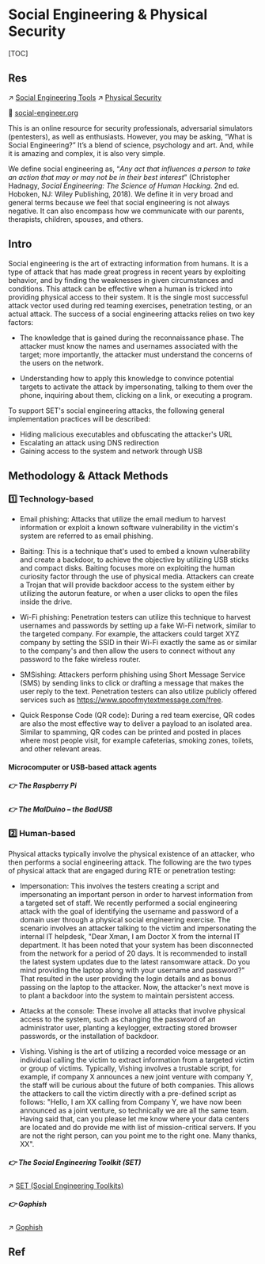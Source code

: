 # Social Engineering & Physical Security

[TOC]



## Res
↗ [Social Engineering Tools](../../☠️%20Kill%20Chain/🤔%20Pen-testing%20Tools/Social%20Engineering%20Tools/Social%20Engineering%20Tools.md)
↗ [Physical Security](../../Physical%20Security/Physical%20Security.md)

🔗 [social-engineer.org](https://www.social-engineer.org)

This is an online resource for security professionals, adversarial simulators (pentesters), as well as enthusiasts. However, you may be asking, “What is Social Engineering?” It’s a blend of science, psychology and art. And, while it is amazing and complex, it is also very simple.

We define social engineering as,  “*Any act that influences a person to take an action that may or may not be in their best interest*” (Christopher Hadnagy, *Social Engineering: The Science of Human Hacking*. 2nd ed. Hoboken, NJ: Wiley Publishing, 2018). We define it in very broad and general terms because we feel that social engineering is not always negative. It can also encompass how we communicate with our parents, therapists, children, spouses, and others.



## Intro
Social engineering is the art of extracting information from humans. It is a type of attack that has made great progress in recent years by exploiting behavior, and by finding the weaknesses in given circumstances and conditions. This attack can be effective when a human is tricked into providing physical access to their system. It is the single most successful attack vector used during red teaming exercises, penetration testing, or an actual attack. The success of a social engineering attacks relies on two key factors:
- The knowledge that is gained during the reconnaissance phase. The attacker must know the names and usernames associated with the target; more importantly, the attacker must understand the concerns of the users on the network.

- Understanding how to apply this knowledge to convince potential targets to activate the attack by impersonating, talking to them over the phone, inquiring about them, clicking on a link, or executing a program. 

To support SET's social engineering attacks, the following general implementation practices will be described:
- Hiding malicious executables and obfuscating the attacker's URL
- Escalating an attack using DNS redirection  
- Gaining access to the system and network through USB


## Methodology & Attack Methods
### 1️⃣ Technology-based
- Email phishing: Attacks that utilize the email medium to harvest information or exploit a known software vulnerability in the victim's system are referred to as email phishing.

- Baiting: This is a technique that's used to embed a known vulnerability and create a backdoor, to achieve the objective by utilizing USB sticks and compact disks. Baiting focuses more on exploiting the human curiosity factor through the use of physical media. Attackers can create a Trojan that will provide backdoor access to the system either by utilizing the autorun feature, or when a user clicks to open the files inside the drive.

- Wi-Fi phishing: Penetration testers can utilize this technique to harvest usernames and passwords by setting up a fake Wi-Fi network, similar to the targeted company. For example, the attackers could target XYZ company by setting the SSID in their Wi-Fi exactly the same as or similar to the company's and then allow the users to connect without any password to the fake wireless router.

- SMSishing: Attackers perform phishing using Short Message Service (SMS) by sending links to click or drafting a message that makes the user reply to the text. Penetration testers can also utilize publicly offered services such as https://www.spoofmytextmessage.com/free.

- Quick Response Code (QR code): During a red team exercise, QR codes are also the most effective way to deliver a payload to an isolated area. Similar to spamming, QR codes can be printed and posted in places where most people visit, for example cafeterias, smoking zones, toilets, and other relevant areas.


#### Microcomputer or USB-based attack agents
##### 👉 The Raspberry Pi


##### 👉 The MalDuino – the BadUSB


### 2️⃣ Human-based
Physical attacks typically involve the physical existence of an attacker, who then performs a social engineering attack. The following are the two types of physical attack that are engaged during RTE or penetration testing:

- Impersonation: This involves the testers creating a script and impersonating an important person in order to harvest information from a targeted set of staff. We recently performed a social engineering attack with the goal of identifying the username and password of a domain user through a physical social engineering exercise. The scenario involves an attacker talking to the victim and impersonating the internal IT helpdesk, "Dear Xman, I am Doctor X from the internal IT department. It has been noted that your system has been disconnected from the network for a period of 20 days. It is recommended to install the latest system updates due to the latest ransomware attack. Do you mind providing the laptop along with your username and password?" That resulted in the user providing the login details and as bonus passing on the laptop to the attacker. Now, the attacker's next move is to plant a backdoor into the system to maintain persistent access.  

- Attacks at the console: These involve all attacks that involve physical access to the system, such as changing the password of an administrator user, planting a keylogger, extracting stored browser passwords, or the installation of backdoor.

- Vishing. Vishing is the art of utilizing a recorded voice message or an individual calling the victim to extract information from a targeted victim or group of victims. Typically, Vishing involves a trustable script, for example, if company X announces a new joint venture with company Y, the staff will be curious about the future of both companies. This allows the attackers to call the victim directly with a pre-defined script as follows: "Hello, I am XX calling from Company Y, we have now been announced as a joint venture, so technically we are all the same team. Having said that, can you please let me know where your data centers are located and do provide me with list of mission-critical servers. If you are not the right person, can you point me to the right one. Many thanks, XX".


##### 👉 The Social Engineering Toolkit (SET)
↗ [SET (Social Engineering Toolkits)](../../☠️%20Kill%20Chain/🤔%20Pen-testing%20Tools/Social%20Engineering%20Tools/SET%20(Social%20Engineering%20Toolkits).md)


##### 👉 Gophish
↗ [Gophish](../../☠️%20Kill%20Chain/🤔%20Pen-testing%20Tools/Social%20Engineering%20Tools/Gophish.md)



## Ref